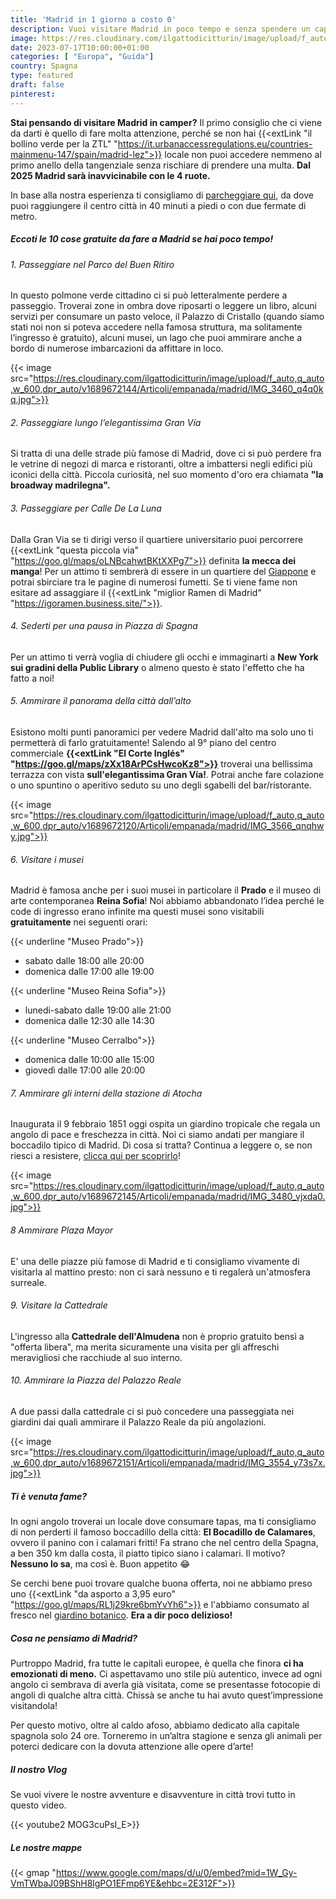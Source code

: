 ```yaml
---
title: 'Madrid in 1 giorno a costo 0'
description: Vuoi visitare Madrid in poco tempo e senza spendere un capitale? Scopri con noi il tour perfetto in 10 tappe. 
image: https://res.cloudinary.com/ilgattodicitturin/image/upload/f_auto,q_auto,w_600,dpr_auto/v1689672144/Articoli/empanada/madrid/IMG_3501_p1al70.jpg
date: 2023-07-17T10:00:00+01:00
categories: [ "Europa", "Guida"]
country: Spagna
type: featured
draft: false 
pinterest: 
---
```


**Stai pensando di visitare Madrid in camper?** Il primo consiglio che ci viene da darti è quello di fare molta attenzione, perché se non hai {{<extLink "il bollino verde per la ZTL" "https://it.urbanaccessregulations.eu/countries-mainmenu-147/spain/madrid-lez">}} locale non puoi accedere nemmeno al primo anello della tangenziale senza rischiare di prendere una multa. **Dal 2025 Madrid sarà inavvicinabile con le 4 ruote.**

In base alla nostra esperienza ti consigliamo di [parcheggiare qui](#le-nostre-mappe), da dove puoi raggiungere il centro città in 40 minuti a piedi o con due fermate di metro. 

##### Eccoti le 10 cose gratuite da fare a Madrid se hai poco tempo!

###### 1. Passeggiare nel Parco del Buen Ritiro
In questo polmone verde cittadino ci si può letteralmente perdere a passeggio. Troverai zone in ombra dove riposarti o leggere un libro, alcuni servizi per consumare un pasto veloce, il Palazzo di Cristallo (quando siamo stati noi non si poteva accedere nella famosa struttura, ma solitamente l’ingresso è gratuito), alcuni musei, un lago che puoi ammirare anche a bordo di numerose imbarcazioni da affittare in loco. 

{{< image src="https://res.cloudinary.com/ilgattodicitturin/image/upload/f_auto,q_auto,w_600,dpr_auto/v1689672144/Articoli/empanada/madrid/IMG_3460_q4q0kq.jpg">}}

###### 2. Passeggiare lungo l’elegantissima Gran Vía
Si tratta di una delle strade più famose di Madrid, dove ci si può perdere fra le vetrine di negozi di marca e ristoranti, oltre a imbattersi negli edifici più iconici della città. Piccola curiosità, nel suo momento d'oro era chiamata **"la broadway madrilegna".**

###### 3. Passeggiare per Calle De La Luna
Dalla Gran Via se ti dirigi verso il quartiere universitario puoi percorrere {{<extLink "questa piccola via" "https://goo.gl/maps/oLNBcahwtBKtXXPg7">}} definita **la mecca dei manga**! Per un attimo ti sembrerà di essere in un quartiere del [Giappone](/blog/viaggio-giappone-informazioni-e-itinerari) e potrai sbirciare tra le pagine di numerosi fumetti. Se ti viene fame non esitare ad assaggiare il {{<extLink "miglior Ramen di Madrid" "https://igoramen.business.site/">}}.

###### 4. Sederti per una pausa in Piazza di Spagna
Per un attimo ti verrà voglia di chiudere gli occhi e immaginarti a **New York sui gradini della Public Library** o almeno questo è stato l'effetto che ha fatto a noi!

###### 5. Ammirare il panorama della città dall’alto
Esistono molti punti panoramici per vedere Madrid dall'alto ma solo uno ti permetterà di farlo gratuitamente! Salendo al 9° piano del centro commerciale **{{<extLink "El Corte Inglés" "https://goo.gl/maps/zXx18ArPCsHwcoKz8">}}** troverai una bellissima terrazza con vista **sull'elegantissima Gran Vía!**. Potrai anche fare colazione o uno spuntino o aperitivo seduto su uno degli sgabelli del bar/ristorante.

{{< image src="https://res.cloudinary.com/ilgattodicitturin/image/upload/f_auto,q_auto,w_600,dpr_auto/v1689672120/Articoli/empanada/madrid/IMG_3566_qnqhwy.jpg">}}

###### 6. Visitare i musei
Madrid è famosa anche per i suoi musei in particolare il **Prado** e il museo di arte contemporanea **Reina Sofia**! Noi abbiamo abbandonato l’idea perché le code di ingresso erano infinite ma questi musei sono visitabili **gratuitamente** nei seguenti orari:

{{< underline "Museo Prado">}}
- sabato dalle 18:00 alle 20:00
- domenica dalle 17:00 alle 19:00

{{< underline "Museo Reina Sofia">}}
- lunedi-sabato dalle 19:00 alle 21:00
- domenica dalle 12:30 alle 14:30

{{< underline "Museo Cerralbo">}}
- domenica dalle 10:00 alle 15:00
- giovedì dalle 17:00 alle 20:00 

###### 7. Ammirare gli interni della stazione di Atocha
Inaugurata il 9 febbraio 1851 oggi ospita un giardino tropicale che regala un angolo di pace e freschezza in città. Noi ci siamo andati per mangiare il boccadilo tipico di Madrid. Di cosa si tratta? Continua a leggere o, se non riesci a resistere, [clicca qui per scoprirlo](#ti-è-venuta-fame)!

{{< image src="https://res.cloudinary.com/ilgattodicitturin/image/upload/f_auto,q_auto,w_600,dpr_auto/v1689672145/Articoli/empanada/madrid/IMG_3480_vjxda0.jpg">}}

###### 8 Ammirare Plaza Mayor 
E' una delle piazze più famose di Madrid e ti consigliamo vivamente di visitarla al mattino presto: non ci sarà nessuno e ti regalerà un'atmosfera surreale.

###### 9. Visitare la Cattedrale 
L'ingresso alla **Cattedrale dell'Almudena** non è proprio gratuito bensì a "offerta libera", ma merita sicuramente una visita per gli affreschi meravigliosi che racchiude al suo interno.

###### 10. Ammirare la Piazza del Palazzo Reale
A due passi dalla cattedrale ci si può concedere una passeggiata nei giardini dai quali ammirare il Palazzo Reale da più angolazioni.

{{< image src="https://res.cloudinary.com/ilgattodicitturin/image/upload/f_auto,q_auto,w_600,dpr_auto/v1689672151/Articoli/empanada/madrid/IMG_3554_y73s7x.jpg">}}

##### Ti è venuta fame? 
In ogni angolo troverai un locale dove consumare tapas, ma ti consigliamo di non perderti il famoso boccadillo della città: **El Bocadillo de Calamares**, ovvero il panino con i calamari fritti! Fa strano che nel centro della Spagna, a ben 350 km dalla costa, il piatto tipico siano i calamari. Il motivo? **Nessuno lo sa**, ma così è. Buon appetito 😂

Se cerchi bene puoi trovare qualche buona offerta, noi ne abbiamo preso uno {{<extLink "da asporto a 3,95 euro" "https://goo.gl/maps/RL1j29kre6bmYvYh6">}} e l'abbiamo consumato al fresco nel [giardino botanico](#4-ammirare-gli-interni-della-stazione-di-atocha). **Era a dir poco delizioso!**

##### Cosa ne pensiamo di Madrid?
Purtroppo Madrid, fra tutte le capitali europee, è quella che finora **ci ha emozionati di meno.** 
Ci aspettavamo uno stile più autentico, invece ad ogni angolo ci sembrava di averla già visitata, come se presentasse fotocopie di angoli di qualche altra città. Chissà se anche tu hai avuto quest’impressione visitandola!

Per questo motivo, oltre al caldo afoso, abbiamo dedicato alla capitale spagnola solo 24 ore. Torneremo in un’altra stagione e senza gli animali per poterci dedicare con la dovuta attenzione alle opere d’arte!

##### Il nostro Vlog
Se vuoi vivere le nostre avventure e disavventure in città trovi tutto in questo video.

{{< youtube2 MOG3cuPsI_E>}}

##### Le nostre mappe


{{< gmap "https://www.google.com/maps/d/u/0/embed?mid=1W_Gy-VmTWbaJ09BShH8lgPO1EFmp6YE&ehbc=2E312F">}}

